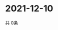 # 2021-12-10
  共 0条

  <!-- BEGIN -->
  <!-- 最后更新时间Fri Dec 10 2021 23:03:31 GMT+0000 (Coordinated Universal Time) -->
  
  <!-- END -->
  
  